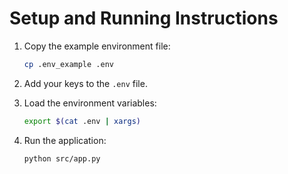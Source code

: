 # Setup and Running Instructions

1. Copy the example environment file:
   ```bash
   cp .env_example .env
   ```

2. Add your keys to the `.env` file.

3. Load the environment variables:
   ```bash
   export $(cat .env | xargs)
   ```

4. Run the application:
   ```bash
   python src/app.py
   ```